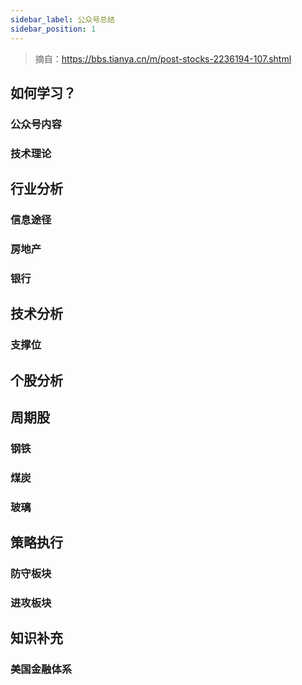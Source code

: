 ```yaml
---
sidebar_label: 公众号总结
sidebar_position: 1
---
```


> 摘自：https://bbs.tianya.cn/m/post-stocks-2236194-107.shtml


## 如何学习？

### 公众号内容

### 技术理论


## 行业分析

### 信息途径

### 房地产

### 银行


## 技术分析

### 支撑位


## 个股分析


## 周期股

### 钢铁

### 煤炭

### 玻璃


## 策略执行

### 防守板块

### 进攻板块


## 知识补充

### 美国金融体系




